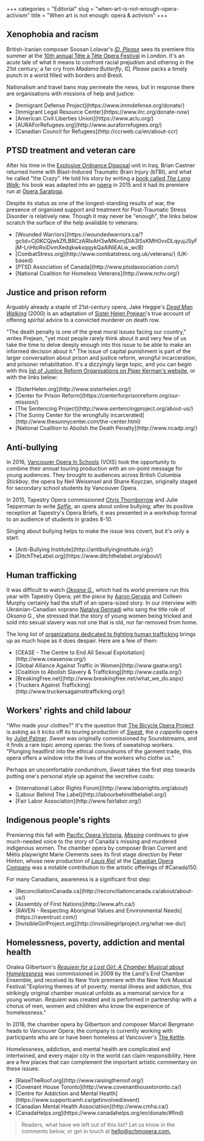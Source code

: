 +++
categories = "Editorial"
slug = "when-art-is-not-enough-opera-activism"
title = "When art is not enough: opera &amp; activism"
+++

## Xenophobia and racism

British-Iranian composer Soosan Lolavar's [*ID, Please*](http://www.tete-a-tete.org.uk/event/id-please/) sees its premiere this summer at the [10th annual Tête à Tête Opera Festival](/tete-a-tete/) in London. It's an acute tale of what it means to confront racial prejudism and othering in the 21st century; a far cry from *Madama Butterfly*, *ID, Please* packs a timely punch in a world filled with borders and Brexit.

Nationalism and travel bans may permeate the news, but in response there are organisations with missions of help and justice:

<ul class="nospace">

<li> [Immigrant Defense Project](https://www.immdefense.org/donate/)
<li> [Immigrant Legal Resource Center](https://www.ilrc.org/donate-now)
<li> [American Civil Liberties Union](https://www.aclu.org/)
<li> [AURAForRefugees.org](http://www.auraforrefugees.org/)
<li> [Canadian Council for Refugees](http://ccrweb.ca/en/about-ccr)
</ul>

## PTSD treatment and veteran care

After his time in the [Explosive Ordnance Disposal](https://en.wikipedia.org/wiki/Bomb_disposal) unit in Iraq, Brian Castner returned home with Blast-Induced Traumatic Brain Injury (bTBI), and what he called "the Crazy". He told his story by writing a [book called *The Long Walk*](https://briancastner.com/books/the-long-walk/); his book was adapted into an [opera](https://briancastner.com/2015/06/23/opera-wrap-up/) in 2015 and it had its premiere run at [Opera Saratoga](http://www.operasaratoga.org/the-long-walk/).

Despite its status as one of the longest-standing results of war, the presence of organised support and treatment for Post-Traumatic Stress Disorder is relatively new. Though it may never be "enough", the links below scratch the surface of the help available to veterans:

<ul class="nospace">

<li> [Wounded Warriors](https://woundedwarriors.ca/?gclid=Cj0KCQjwkZfLBRCzARIsAH3wMKomjDIA3ISsKMH0vxDLqyujJSyFjM-LnHtoRxiDvmXedqkwkxqqykQaAlNiEALw_wcB)
<li> [CombatStress.org](http://www.combatstress.org.uk/veterans/) (UK-based)
<li> [PTSD Association of Canada](http://www.ptsdassociation.com/) 
<li> [National Coalition for Homeless Veterans](http://www.nchv.org/)

</ul>

## Justice and prison reform

Arguably already a staple of 21st-century opera, Jake Heggie's [*Dead Man Walking*](https://jakeheggie.com/dead-man-walking-2000/) (2000) is an adaptation of [Sister Helen Prejean](http://www.sisterhelen.org/journey-of-dead-man-walking/)'s true account of offering spirital advice to a convicted murderer on death row. 

"The death penalty is one of the great moral issues facing our country," writes Prejean, "yet most people rarely think about it and very few of us take the time to delve deeply enough into this issue to be able to make an informed decision about it." The issue of capital punishment is part of the larger conversation about prison and justice reform, wrongful incarceration, and prisoner rehabilitation. It's a dizzyingly large topic, and you can begin with this [list of Justice Reform Organisations on Piper Kerman's website](http://piperkerman.com/justice-reform/justice-reform-organizations/), or with the links below:

<ul class="nospace">

<li> [SisterHelen.org](http://www.sisterhelen.org/)
<li> [Center for Prison Reform](https://centerforprisonreform.org/our-mission/)
<li> [The Sentencing Project](http://www.sentencingproject.org/about-us/)
<li> [The Sunny Center for the wrongfully incarcerated](http://www.thesunnycenter.com/the-center.html)
<li> [National Coalition to Abolish the Death Penalty](http://www.ncadp.org/)

</ul>

## Anti-bullying

In 2016, [Vancouver Opera In Schools](https://www.vancouveropera.ca/learn/schools/secondary/vois_on_tour) (VOIS) took the opportunity to combine their annual touring production with an on-point message for young audiences. They brought to audiences across British Columbia *Stickboy*, the opera by Neil Weisensel and Shane Koyczan, originally staged for secondary school students by Vancouver Opera. 

In 2015, Tapestry Opera commissioned [Chris Thornborrow](/talking-with-composers-chris-thornborrow/) and Julie Tepperman to write [*Selfie*](https://tapestryopera.com/selfie/), an opera about online bullying; after its positive reception at Tapestry's Opera Briefs, it was presented in a workshop format to an audience of students in grades 8-10.

Singing about bullying helps to make the issue less covert, but it's only a start:

<ul class="nospace">

<li> [Anti-Bullying Institute](http://antibullyinginstitute.org/)
<li> [DitchTheLabel.org](https://www.ditchthelabel.org/about/)

</ul>

## Human trafficking

It was difficult to watch [*Oksana G.*](/tough-to-watch-oksana-g/), which had its world premiere run this year with Tapestry Opera; yet the piece by [Aaron Gervais](/talking-with-composers-aaron-gervais/) and Colleen Murphy certainly had the stuff of an opera-sized story. In our interview with Ukrainian-Canadian soprano [Natalya Gennadi](/oksana-g-its-so-out-of-this-world-and-yet-so-realistic/) who sang the title role of *Oksana G.*, she stressed that the story of young women being tricked and sold into sexual slavery was not one that is old, nor far-removed from home.

The long list of [organizations dedicated to fighting human trafficking](https://en.wikipedia.org/wiki/List_of_organizations_that_combat_human_trafficking) brings up as much hope as it does despair. Here are a few of them:

<ul class="nospace">

<li> [CEASE - The Centre to End All Sexual Exploitation](http://www.ceasenow.org/)
<li> [Global Alliance Against Traffic in Women](http://www.gaatw.org/)
<li> [Coalition to Abolish Slavery & Trafficking](http://www.castla.org/)
<li> [BreakingFree.net](http://www.breakingfree.net/what_we_do.aspx)
<li> [Truckers Against Trafficking](http://www.truckersagainsttrafficking.org/)

</ul>

## Workers' rights and child labour

"Who made your clothes?" It's the question that [The Bicycle Opera Project](/scene/companies/the-bicycle-opera-project/) is asking as it kicks off its touring production of [*Sweat*](http://bicycleopera.com/upcoming-sweat/), the *a cappella* opera by [Juliet Palmer](/scene/people/juliet-palmer/). *Sweat* was originally commissioned by Soundstreams, and it finds a rare topic among operas: the lives of sweatshop workers. "Plunging headfirst into the ethical conundrums of the garment trade, this opera offers a window into the lives of the workers who clothe us."

Perhaps an uncomfortable condundrum, *Sweat* takes the first step towards putting one's personal style up against the secretive costs:

<ul class="nospace">

<li> [International Labor Rights Forum](http://www.laborrights.org/about)
<li> [Labour Behind The Label](http://labourbehindthelabel.org/)
<li> [Fair Labor Association](http://www.fairlabor.org/)

</ul>

## Indigenous people's rights

Premiering this fall with [Pacific Opera Victoria](/scene/companies/pacific-opera-victoria/), [*Missing*](http://www.pov.bc.ca/missing.html) continues to give much-needed voice to the story of Canada's missing and murdered indigenous women. The chamber opera by composer Brian Current and Métis playwright Marie Clements sees its first stage direction by Peter Hinton, whose new production of [*Louis Riel*](/discomfort-louis-riel-at-the-coc/) at the [Canadian Opera Company](/scene/companies/canadian-opera-company/) was a notable contribution to the artistic offerings of #Canada150.

For many Canadians, awareness is a significant first step:

<ul class="nospace">

<li> [ReconciliationCanada.ca](http://reconciliationcanada.ca/about/about-us/)
<li> [Assembly of First Nations](http://www.afn.ca/)
<li> [RAVEN - Respecting Aboriginal Values and Environmental Needs](https://raventrust.com/)
<li> [InvisibleGirlProject.org](http://invisiblegirlproject.org/what-we-do/)

</ul>

## Homelessness, poverty, addiction and mental health

Onalea Gilbertson's [*Requiem for a Lost Girl: A Chamber Musical about Homelessness*](http://onalea.com/requiem/) was commissioned in 2009 by the Land's End Chamber Ensemble, and received its New York premiere with the New York Musical Festival."Exploring themes of of poverty, mental illness and addiction, this strikingly original chamber musical unfolds as a memorial service for a young woman. *Requiem* was created and is performed in partnership with a chorus of men, women and children who know the experience of homelessness."

In 2018, the chamber opera by Gilbertson and composer Marcel Bergmann heads to Vancouver Opera; the company is currently working with participants who are or have been homeless at Vancouver's [The Kettle](http://www.thekettle.ca/).

Homelessness, addiction, and mental health are complicated and intertwined, and every major city in the world can claim responsibility. Here are a few places that can complement the important artistic commentary on these issues:

<ul class="nospace">

<li> [RaiseTheRoof.org](http://www.raisingtheroof.org/)
<li> [Covenant House Toronto](http://www.covenanthousetoronto.ca/)
<li> [Centre for Addiction and Mental Health](https://www.supportcamh.ca/getinvolved/event)
<li> [Canadian Mental Health Associatiion](http://www.cmha.ca/)
<li> [CanadaHelps.org](https://www.canadahelps.org/en/donate/#find)

</ul>

>Readers, what have we left out of this list? Let us know in the comments below, or get in touch at [hello@schmopera.com.](mailto:hello@schmopera.com)
